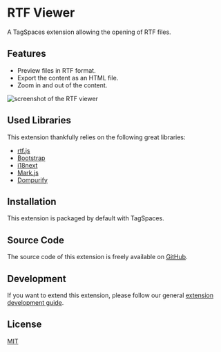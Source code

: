 # RTF Viewer

A TagSpaces extension allowing the opening of RTF files.

## Features

- Preview files in RTF format.
- Export the content as an HTML file.
- Zoom in and out of the content.

![screenshot of the RTF viewer](/media/extensions/viewer-rtf-lead.png)

## Used Libraries

This extension thankfully relies on the following great libraries:

- [rtf.js](https://github.com/tbluemel/rtf.js)
- [Bootstrap](https://getbootstrap.com/)
- [i18next](https://www.i18next.com/)
- [Mark.js](https://markjs.io/)
- [Dompurify](https://github.com/cure53/DOMPurify)

## Installation

This extension is packaged by default with TagSpaces.

## Source Code

The source code of this extension is freely available on [GitHub](https://github.com/tagspaces/tagspaces-extensions/tree/main/rtf-viewer).

## Development

If you want to extend this extension, please follow our general [extension development guide](/dev/extension-development-guide).

## License

[MIT](https://github.com/tagspaces/tagspaces-extensions/blob/main/rtf-viewer/LICENSE.txt)
